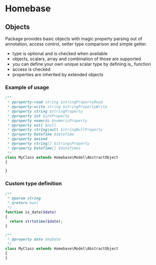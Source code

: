 # Homebase

## Objects

Package provides basic objects with magic property parsing out of annotation, access control, setter type comparison and simple getter.

- type is optional and is checked when available
- objects, scalars, array and combination of those are supported
- you can define your own unique scalar type by defining is_<your scalar type> function
- access is checked
- properties are inherited by extended objects

### Example of usage

```php
/**
 * @property-read string $stringPropertyRead
 * @property-write string $stringPropertyWrite
 * @property string $stringProperty
 * @property int $intProperty
 * @property numeric $numericProperty
 * @property null $null
 * @property string|null $stringNullProperty
 * @property DateTime $dateTime
 * @property $mixed
 * @property string[] $stringsProperty
 * @property DateTime[] $dateTimes
 */
class MyClass extends Homebase\Model\AbstractObject
{

}
```

### Custom type definition

```php
/**
 * @param string
 * @return bool
 */
function is_date($date)
{
  return strtotime($date);
}

/**
 * @property date $myDate
 */
class MyClass extends Homebase\Model\AbstractObject
{
}
```

